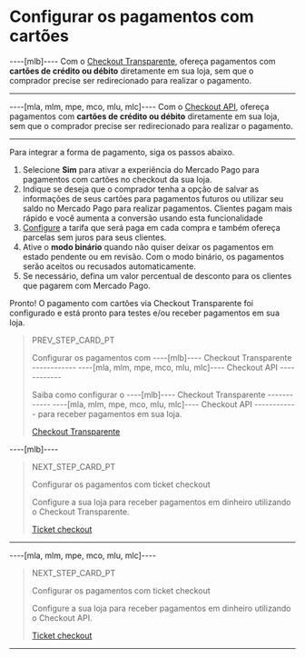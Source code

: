 # Configurar os pagamentos com cartões

----[mlb]----
Com o [Checkout Transparente](/developers/pt/guides/checkout-api/landing), ofereça pagamentos com **cartões de crédito ou débito** diretamente em sua loja, sem que o comprador precise ser redirecionado para realizar o pagamento.

------------

----[mla, mlm, mpe, mco, mlu, mlc]----
Com o [Checkout API](/developers/pt/guides/checkout-api/landing), ofereça pagamentos com **cartões de crédito ou débito** diretamente em sua loja, sem que o comprador precise ser redirecionado para realizar o pagamento.

------------
 
Para integrar a forma de pagamento, siga os passos abaixo.

1. Selecione **Sim** para ativar a experiência do Mercado Pago para pagamentos com cartões no checkout da sua loja. 
2. Indique se deseja que o comprador tenha a opção de salvar as informações de seus cartões para pagamentos futuros ou utilizar seu saldo no Mercado Pago para realizar pagamentos. Clientes pagam mais rápido e você aumenta a conversão usando esta funcionalidade
3. [Configure](https://www.mercadopago.com.br/costs-section#from-section=menu) a tarifa que será paga em cada compra e também ofereça parcelas sem juros para seus clientes.
4. Ative o **modo binário** quando não quiser deixar os pagamentos em estado pendente ou em revisão. Com o modo binário, os pagamentos serão aceitos ou recusados automaticamente.
5. Se necessário, defina um valor percentual de desconto para os clientes que pagarem com Mercado Pago.

Pronto! O pagamento com cartões via Checkout Transparente foi configurado e está pronto para testes e/ou receber pagamentos em sua loja.

> PREV_STEP_CARD_PT
>
> Configurar os pagamentos com ----[mlb]---- Checkout Transparente ------------ ----[mla, mlm, mpe, mco, mlu, mlc]---- Checkout API ------------
>
> Saiba como configurar o ----[mlb]---- Checkout Transparente ------------ ----[mla, mlm, mpe, mco, mlu, mlc]---- Checkout API ------------ para receber pagamentos em sua loja.
>
> [Checkout Transparente](/developers/pt/docs/prestashop/payment-configuration/checkout-api/introduction)

----[mlb]----
> NEXT_STEP_CARD_PT
>
> Configurar os pagamentos com ticket checkout
>
> Configure a sua loja para receber pagamentos em dinheiro utilizando o Checkout Transparente.
>
> [Ticket checkout](/developers/pt/docs/prestashop/payment-configuration/checkout-api/ticket-checkout)
------------

----[mla, mlm, mpe, mco, mlu, mlc]----
> NEXT_STEP_CARD_PT
>
> Configurar os pagamentos com ticket checkout
>
> Configure a sua loja para receber pagamentos em dinheiro utilizando o Checkout API.
>
> [Ticket checkout](/developers/pt/docs/prestashop/payment-configuration/checkout-api/ticket-checkout)
------------